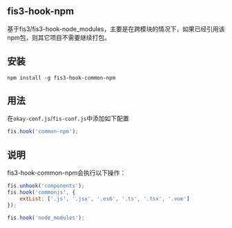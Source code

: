 ## fis3-hook-npm

基于fis3/fis3-hook-node_modules，主要是在跨模块的情况下，如果已经引用该npm包，则其它项目不需要继续打包。 


## 安装

``` shell
npm install -g fis3-hook-common-npm
```

## 用法

在`okay-conf.js`/`fis-conf.js`中添加如下配置

``` js
fis.hook('common-npm');
```

## 说明

fis3-hook-common-npm会执行以下操作：

``` js
fis.unhook('components');
fis.hook('commonjs', {
    extList: ['.js', '.jsx', '.es6', '.ts', '.tsx', '.vue']
});

fis.hook('node_modules');
```


